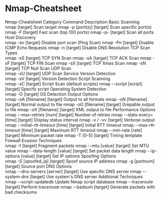 # Nmap-Cheatsheet
Nmap-Cheatsheet
Category	Command	Description
Basic Scanning		
nmap [target]	Scan target
nmap -p [port(s)] [target]	Scan specific port(s)
nmap -F [target]	Fast scan (top 100 ports)
nmap -p- [target]	Scan all ports
Host Discovery		
nmap -sn [target]	Disable port scan (Ping Scan)
nmap -Pn [target]	Disable ICMP Echo Requests
nmap -n [target]	Disable DNS Resolution
TCP Scan Types		
nmap -sS [target]	TCP SYN Scan
nmap -sA [target]	TCP ACK Scan
nmap -sF [target]	TCP FIN Scan
nmap -sX [target]	TCP Xmas Scan
nmap -sN [target]	TCP Null Scan
UDP Scan		
nmap -sU [target]	UDP Scan
Service Version Detection		
nmap -sV [target]	Version Detection
Script Scanning		
nmap -sC [target]	Script Scan (default scripts)
nmap --script [script] [target]	Specify script
Operating System Detection		
nmap -O [target]	OS Detection
Output Options		
nmap -oA [filename] [target]	Output to all formats
nmap -oN [filename] [target]	Normal output to file
nmap -oG [filename] [target]	Grepable output to file
nmap -oX [filename] [target]	XML output to file
Performance Options		
nmap --max-retries [num] [target]	Number of retries
nmap --stats-every=[time] [target]	Display status interval
nmap -v / -vv [target]	Verbose output
nmap --initial-rtt-timeout [time] [target]	Initial RTT timeout
nmap --max-rtt-timeout [time] [target]	Maximum RTT timeout
nmap --min-rate [rate] [target]	Minimum packet rate
nmap -T [0-5] [target]	Timing template
Firewall Evasion Techniques		
nmap -f [target]	Fragment packets
nmap --mtu [value] [target]	Set MTU value
nmap --data-length [value] [target]	Set packet data length
nmap --ip-options [value] [target]	Set IP options
Spoofing Options		
nmap -S [spoofed_ip] [target]	Spoof source IP address
nmap -g [portnum] [target]	Source port
DNS Options		
nmap --dns-servers [server] [target]	Use specific DNS server
nmap --system-dns [target]	Use system's DNS server
Additional Techniques		
nmap --script-updatedb	Update Nmap script database
nmap --traceroute [target]	Perform traceroute
nmap --badsum [target]	Generate packets with bad checksums
